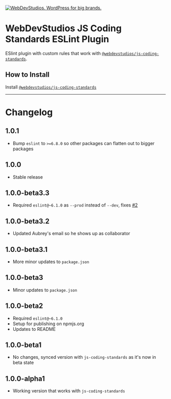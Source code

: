 <a href="https://webdevstudios.com/contact/"><img src="https://webdevstudios.com/wp-content/uploads/2018/04/wds-github-banner.png" alt="WebDevStudios. WordPress for big brands."></a>

# WebDevStudios JS Coding Standards ESLint Plugin

ESlint plugin with custom rules that work with [`@webdevstudios/js-coding-standards`](https://github.com/WebDevStudios/js-coding-standards).

## How to Install

Install [`@webdevstudios/js-coding-standards`](https://github.com/WebDevStudios/js-coding-standards)

___________________

# Changelog

## 1.0.1

- Bump `eslint` to `>=6.8.0` so other packages can flatten out to bigger packages

## 1.0.0

- Stable release

## 1.0.0-beta3.3

- Required `eslint@~6.1.0` as `--prod` instead of `--dev`, fixes [#2](https://github.com/WebDevStudios/eslint-plugin-js-coding-standards/issues/2)

## 1.0.0-beta3.2

- Updated Aubrey's email so he shows up as collaborator

## 1.0.0-beta3.1

- More minor updates to `package.json`

## 1.0.0-beta3

- Minor updates to `package.json`

## 1.0.0-beta2

- Required `eslint@~6.1.0`
- Setup for publishing on npmjs.org
- Updates to README

## 1.0.0-beta1

- No changes, synced version with `js-coding-standards` as it's now in beta state

## 1.0.0-alpha1

- Working version that works with `js-coding-standards`
